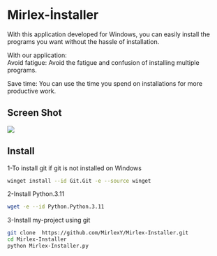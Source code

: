 
# Mirlex-İnstaller

With this application developed for Windows, you can easily install the programs you want without the hassle of installation.

With our application:          
Avoid fatigue: Avoid the fatigue and confusion of installing multiple programs.

Save time: You can use the time you spend on installations for more productive work.



## Screen Shot

![](https://i.hizliresim.com/oy6kdlh.png)

  
## Install
1-To install git if git is not installed on Windows

```bash
winget install --id Git.Git -e --source winget
```

2-Install Python.3.11

```bash
wget -e --id Python.Python.3.11
```


3-Install my-project using git

```bash
git clone  https://github.com/MirlexY/Mirlex-Installer.git
cd Mirlex-Installer
python Mirlex-Installer.py
```
